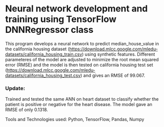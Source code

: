 # Neural network development and training using TensorFlow DNNRegressor class
This program develops a neural network to predict median_house_value in the california housing dataset (https://download.mlcc.google.com/mledu-datasets/california_housing_train.csv) using synthetic features. Different parameteres of the model are adjusted to minimize the root mean squared error (RMSE) and the model is then tested on california housing test set (https://download.mlcc.google.com/mledu-datasets/california_housing_test.csv) and gives an RMSE of 99.067.

### Update:
Trained and tested the same ANN on heart dataset to classify whether the patient is positive or negative for the heart disease. The model gave an RMSE of only 0.1318.

Tools and Technologies used: Python, TensorFlow, Pandas, Numpy
